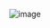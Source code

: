 ![image](https://user-images.githubusercontent.com/29029753/43557935-b4bceae0-9624-11e8-870c-1a719776b51b.png)
